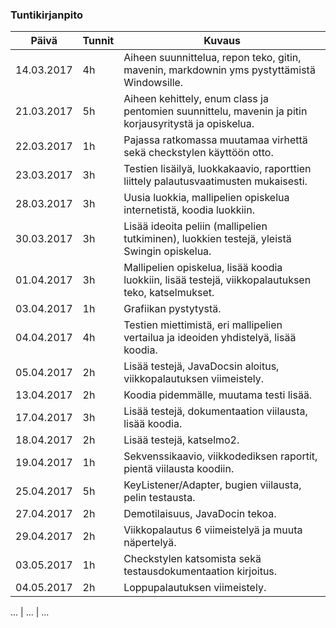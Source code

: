 
### Tuntikirjanpito
Päivä | Tunnit | Kuvaus
--------------- | ----- | ------
14.03.2017 | 4h | Aiheen suunnittelua, repon teko, gitin, mavenin, markdownin yms pystyttämistä Windowsille.
21.03.2017 | 5h | Aiheen kehittely, enum class ja pentomien suunnittelu, mavenin ja pitin korjausyritystä ja opiskelua.
22.03.2017 | 1h | Pajassa ratkomassa muutamaa virhettä sekä checkstylen käyttöön otto.
23.03.2017 | 3h | Testien lisäilyä, luokkakaavio, raporttien liittely palautusvaatimusten mukaisesti.
28.03.2017 | 3h | Uusia luokkia, mallipelien opiskelua internetistä, koodia luokkiin.
30.03.2017 | 3h | Lisää ideoita peliin (mallipelien tutkiminen), luokkien testejä, yleistä Swingin opiskelua.
01.04.2017 | 3h | Mallipelien opiskelua, lisää koodia luokkiin, lisää testejä, viikkopalautuksen teko, katselmukset.
03.04.2017 | 1h | Grafiikan pystytystä.
04.04.2017 | 4h | Testien miettimistä, eri mallipelien vertailua ja ideoiden yhdistelyä, lisää koodia.
05.04.2017 | 2h | Lisää testejä, JavaDocsin aloitus, viikkopalautuksen viimeistely.
13.04.2017 | 2h | Koodia pidemmälle, muutama testi lisää.
17.04.2017 | 3h | Lisää testejä, dokumentaation viilausta, lisää koodia.
18.04.2017 | 2h | Lisää testejä, katselmo2.
19.04.2017 | 1h | Sekvenssikaavio, viikkodediksen raportit, pientä viilausta koodiin.
25.04.2017 | 5h | KeyListener/Adapter, bugien viilausta, pelin testausta.
27.04.2017 | 2h | Demotilaisuus, JavaDocin tekoa.
29.04.2017 | 2h | Viikkopalautus 6 viimeistelyä ja muuta näpertelyä.
03.05.2017 | 1h | Checkstylen katsomista sekä testausdokumentaation kirjoitus.
04.05.2017 | 2h | Loppupalautuksen viimeistely.




... | ... | ...